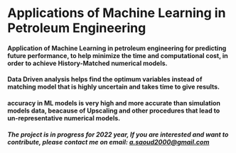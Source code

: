 # Applications of Machine Learning in Petroleum Engineering
 
#### Application of Machine Learning in petroleum engineering for predicting future performance, to help minimize the time and computational cost, in order to achieve History-Matched numerical models.

#### Data Driven analysis helps find the optimum variables instead of matching model that is highly uncertain and takes time to give results.

#### accuracy in ML models is very high and more accurate than simulation models data, beacause of Upscaling and other procedures that lead to un-representative numerical models.

##### The project is in progress for 2022 year, If you are interested and want to contribute, please contact me on email: a.saoud2000@gmail.com
